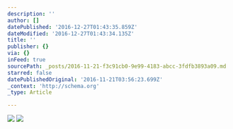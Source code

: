 ```yaml
---
description: ''
author: []
datePublished: '2016-12-27T01:43:35.859Z'
dateModified: '2016-12-27T01:43:34.135Z'
title: ''
publisher: {}
via: {}
inFeed: true
sourcePath: _posts/2016-11-21-f3c91cb0-9e99-4183-abcc-3fdfb3893a09.md
starred: false
datePublishedOriginal: '2016-11-21T03:56:23.699Z'
_context: 'http://schema.org'
_type: Article

---
```

![](https://imgflo.herokuapp.com/graph/2b2431f8e7ba7b0/7047fe4b70f5e9ad8e622fadaeb9a7d0/croprotate.jpg?cropheight=3375&cropwidth=6000&degrees=0&input=https%3A%2F%2Fthe-grid-user-content.s3-us-west-2.amazonaws.com%2F4897c7b6-f0a5-485f-8f4a-279d47f0e96a.jpg&x=0&y=0)
![](https://the-grid-user-content.s3-us-west-2.amazonaws.com/44254c14-5219-4899-8ff4-89beb76bb253.jpg)